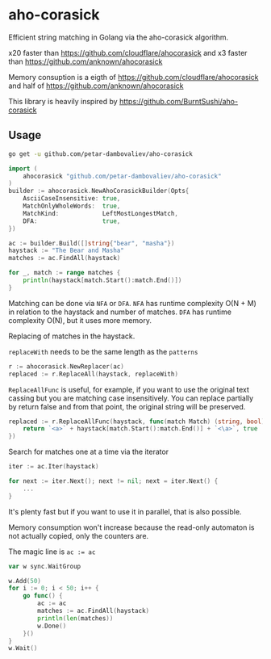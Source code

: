 # aho-corasick
Efficient string matching in Golang via the aho-corasick algorithm.

x20 faster than https://github.com/cloudflare/ahocorasick and x3 faster than https://github.com/anknown/ahocorasick

Memory consuption is a eigth of https://github.com/cloudflare/ahocorasick and half of https://github.com/anknown/ahocorasick

This library is heavily inspired by https://github.com/BurntSushi/aho-corasick

## Usage

```bash
go get -u github.com/petar-dambovaliev/aho-corasick
```

```go
import (
    ahocorasick "github.com/petar-dambovaliev/aho-corasick"
)
builder := ahocorasick.NewAhoCorasickBuilder(Opts{
    AsciiCaseInsensitive: true,
    MatchOnlyWholeWords:  true,
    MatchKind:            LeftMostLongestMatch,
    DFA:                  true,
})

ac := builder.Build([]string{"bear", "masha"})
haystack := "The Bear and Masha"
matches := ac.FindAll(haystack)

for _, match := range matches {
    println(haystack[match.Start():match.End()])
}
```

Matching can be done via `NFA` or `DFA`.
`NFA` has runtime complexity O(N + M) in relation to the haystack and number of matches.
`DFA` has runtime complexity O(N), but it uses more memory.

Replacing of matches in the haystack.

`replaceWith` needs to be the same length as the `patterns`
```go
r := ahocorasick.NewReplacer(ac)
replaced := r.ReplaceAll(haystack, replaceWith)
```

`ReplaceAllFunc` is useful, for example, if you want to use the original text cassing but you are matching
case insensitively. You can replace partially by return false and from that point, the original string will be preserved.
```go
replaced := r.ReplaceAllFunc(haystack, func(match Match) (string, bool) {
    return `<a>` + haystack[match.Start():match.End()] + `<\a>`, true
})
```

Search for matches one at a time via the iterator

```go
iter := ac.Iter(haystack)

for next := iter.Next(); next != nil; next = iter.Next() {
    ...
}
```

It's plenty fast but if you want to use it in parallel, that is also possible.

Memory consumption won't increase because the read-only automaton is not actually copied, only the counters are.

The magic line is `ac := ac`

```go
var w sync.WaitGroup

w.Add(50)
for i := 0; i < 50; i++ {
    go func() {
        ac := ac
        matches := ac.FindAll(haystack)
        println(len(matches))
        w.Done()
    }()
}
w.Wait()
```
